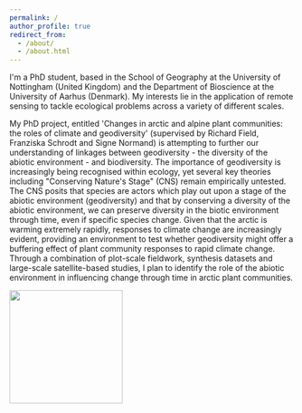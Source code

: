 ```yaml
---
permalink: /
author_profile: true
redirect_from: 
  - /about/
  - /about.html
---
```


I'm a PhD student, based in the School of Geography at the University of Nottingham (United Kingdom) and the Department of Bioscience at the University of Aarhus (Denmark). My interests lie in the application of remote sensing to tackle ecological problems across a variety of different scales.

My PhD project, entitled 'Changes in arctic and alpine plant communities: the roles of climate and geodiversity' (supervised by Richard Field, Franziska Schrodt and Signe Normand) is attempting to further our understanding of linkages between geodiversity - the diversity of the abiotic environment - and biodiversity. The importance of geodiversity is increasingly being recognised within ecology, yet several key theories including "Conserving Nature's Stage" (CNS) remain empirically untested. The CNS posits that species are actors which play out upon a stage of the abiotic environment (geodiversity) and that by conserving a diversity of the abiotic environment, we can preserve diversity in the biotic environment through time, even if specific species change. Given that the arctic is warming extremely rapidly, responses to climate change are increasingly evident, providing an environment to test whether geodiversity might offer a buffering effect of plant community responses to rapid climate change. Through a combination of plot-scale fieldwork, synthesis datasets and large-scale satellite-based studies, I plan to identify the role of the abiotic environment in influencing change through time in arctic plant communities.

<img src="https://obaines.github.io/_pages/20190701_144904.jpg" align="left" width="200" height="200" />
